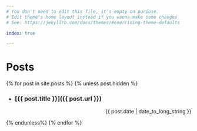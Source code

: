 ```yaml
---
# You don't need to edit this file, it's empty on purpose.
# Edit theme's home layout instead if you wanna make some changes
# See: https://jekyllrb.com/docs/themes/#overriding-theme-defaults

index: true

---
```

<!-- # [](#header-1)Posts -->
# Posts

{% for post in site.posts %}
{% unless post.hidden %}
-   ### [{{ post.title }}]({{ post.url }}) 


<!-- {{ post.excerpt }} -->

<div style="text-align: right;"><p>{{ post.date | date_to_long_string }}</p></div>

<!-- <div style="text-align: center;"><p>______________</p></div> -->
<!-- &nbsp;&nbsp;&nbsp;&nbsp;&nbsp;&nbsp;&nbsp;&nbsp;&nbsp;&nbsp;&nbsp;&nbsp; -->
{% endunless%}
{% endfor %}
